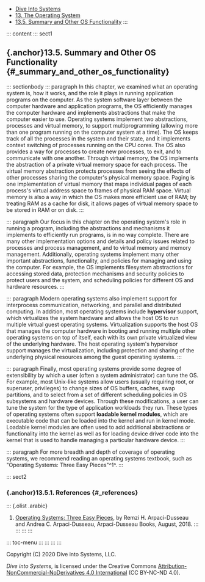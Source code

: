 



-   [Dive Into Systems](../index-2.html)
-   [13. The Operating System](index.html)
-   [13.5. Summary and Other OS Functionality](advanced.html)
:::

::: content
::: sect1
## [](#_summary_and_other_os_functionality){.anchor}13.5. Summary and Other OS Functionality {#_summary_and_other_os_functionality}

::: sectionbody
::: paragraph
In this chapter, we examined what an operating system is, how it works,
and the role it plays in running application programs on the computer.
As the system software layer between the computer hardware and
application programs, the OS efficiently manages the computer hardware
and implements abstractions that make the computer easier to use.
Operating systems implement two abstractions, processes and virtual
memory, to support multiprogramming (allowing more than one program
running on the computer system at a time). The OS keeps track of all the
processes in the system and their state, and it implements context
switching of processes running on the CPU cores. The OS also provides a
way for processes to create new processes, to exit, and to communicate
with one another. Through virtual memory, the OS implements the
abstraction of a private virtual memory space for each process. The
virtual memory abstraction protects processes from seeing the effects of
other processes sharing the computer's physical memory space. Paging is
one implementation of virtual memory that maps individual pages of each
process's virtual address space to frames of physical RAM space. Virtual
memory is also a way in which the OS makes more efficient use of RAM; by
treating RAM as a cache for disk, it allows pages of virtual memory
space to be stored in RAM or on disk.
:::

::: paragraph
Our focus in this chapter on the operating system's role in running a
program, including the abstractions and mechanisms it implements to
efficiently run programs, is in no way complete. There are many other
implementation options and details and policy issues related to
processes and process management, and to virtual memory and memory
management. Additionally, operating systems implement many other
important abstractions, functionality, and policies for managing and
using the computer. For example, the OS implements filesystem
abstractions for accessing stored data, protection mechanisms and
security policies to protect users and the system, and scheduling
policies for different OS and hardware resources.
:::

::: paragraph
Modern operating systems also implement support for interprocess
communication, networking, and parallel and distributed computing. In
addition, most operating systems include **hypervisor** support, which
virtualizes the system hardware and allows the host OS to run multiple
virtual guest operating systems. Virtualization supports the host OS
that manages the computer hardware in booting and running multiple other
operating systems on top of itself, each with its own private
virtualized view of the underlying hardware. The host operating system's
hypervisor support manages the virtualization, including protection and
sharing of the underlying physical resources among the guest operating
systems.
:::

::: paragraph
Finally, most operating systems provide some degree of extensibility by
which a user (often a system administrator) can tune the OS. For
example, most Unix-like systems allow users (usually requiring root, or
superuser, privileges) to change sizes of OS buffers, caches, swap
partitions, and to select from a set of different scheduling policies in
OS subsystems and hardware devices. Through these modifications, a user
can tune the system for the type of application workloads they run.
These types of operating systems often support **loadable kernel
modules**, which are executable code that can be loaded into the kernel
and run in kernel mode. Loadable kernel modules are often used to add
additional abstractions or functionality into the kernel as well as for
loading device driver code into the kernel that is used to handle
managing a particular hardware device.
:::

::: paragraph
For more breadth and depth of coverage of operating systems, we
recommend reading an operating systems textbook, such as \"Operating
Systems: Three Easy Pieces\"^1^.
:::

::: sect2
### [](#_references){.anchor}13.5.1. References {#_references}

::: {.olist .arabic}
1.  [Operating Systems: Three Easy
    Pieces](http://pages.cs.wisc.edu/~remzi/OSTEP/), by Remzi H.
    Arpaci-Dusseau and Andrea C. Arpaci-Dusseau, Arpaci-Dusseau Books,
    August, 2018.
:::
:::
:::
:::

::: toc-menu
:::
:::
:::
:::

Copyright (C) 2020 Dive into Systems, LLC.

*Dive into Systems,* is licensed under the Creative Commons
[Attribution-NonCommercial-NoDerivatives 4.0
International](https://creativecommons.org/licenses/by-nc-nd/4.0/) (CC
BY-NC-ND 4.0).
